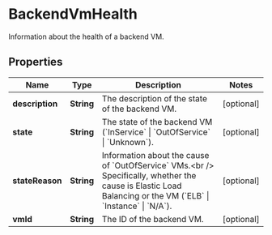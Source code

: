 

# BackendVmHealth

Information about the health of a backend VM.

## Properties

| Name | Type | Description | Notes |
|------------ | ------------- | ------------- | -------------|
|**description** | **String** | The description of the state of the backend VM. |  [optional] |
|**state** | **String** | The state of the backend VM (&#x60;InService&#x60; \\| &#x60;OutOfService&#x60; \\| &#x60;Unknown&#x60;). |  [optional] |
|**stateReason** | **String** | Information about the cause of &#x60;OutOfService&#x60; VMs.&lt;br /&gt; Specifically, whether the cause is Elastic Load Balancing or the VM (&#x60;ELB&#x60; \\| &#x60;Instance&#x60; \\| &#x60;N/A&#x60;). |  [optional] |
|**vmId** | **String** | The ID of the backend VM. |  [optional] |



